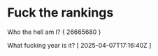 # Fuck the rankings

Who the hell am I?
{ 26665680 }

What fucking year is it?
[ 2025-04-07T17:16:40Z ]

